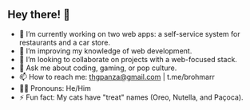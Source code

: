 ## Hey there! 👋

- 🔭 I’m currently working on two web apps: a self-service system for restaurants and a car store.
- 🌱 I’m improving my knowledge of web development.
- 🤝 I’m looking to collaborate on projects with a web-focused stack.
- 💬 Ask me about coding, gaming, or pop culture.
- 📫 How to reach me: thgpanza@gmail.com | t.me/brohmarr 
- 🧔‍♂️ Pronouns: He/Him
- ⚡ Fun fact: My cats have "treat" names (Oreo, Nutella, and Paçoca).
